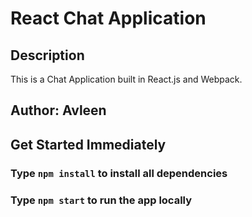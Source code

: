 # React Chat Application

## Description

This is a Chat Application built in React.js and Webpack.

## Author: Avleen

## Get Started Immediately

### Type ```npm install``` to install all dependencies 

### Type ```npm start``` to run the app locally

